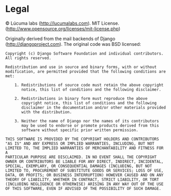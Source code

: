 # Legal

© Lúcuma labs (http://lucumalabs.com).
MIT License. (http://www.opensource.org/licenses/mit-license.php)

Originally derived from the mail backends of Django (http://djangoproject.com).
The original code was BSD licensed:

    Copyright (c) Django Software Foundation and individual contributors.
    All rights reserved.

    Redistribution and use in source and binary forms, with or without
    modification, are permitted provided that the following conditions are
    met:

        1. Redistributions of source code must retain the above copyright
           notice, this list of conditions and the following disclaimer.
        
        2. Redistributions in binary form must reproduce the above
           copyright notice, this list of conditions and the following
           disclaimer in the documentation and/or other materials provided
           with the distribution.

        3. Neither the name of Django nor the names of its contributors
           may be used to endorse or promote products derived from this
           software without specific prior written permission.

    THIS SOFTWARE IS PROVIDED BY THE COPYRIGHT HOLDERS AND CONTRIBUTORS
    "AS IS" AND ANY EXPRESS OR IMPLIED WARRANTIES, INCLUDING, BUT NOT
    LIMITED TO, THE IMPLIED WARRANTIES OF MERCHANTABILITY AND FITNESS FOR A
    PARTICULAR PURPOSE ARE DISCLAIMED. IN NO EVENT SHALL THE COPYRIGHT
    OWNER OR CONTRIBUTORS BE LIABLE FOR ANY DIRECT, INDIRECT, INCIDENTAL,
    SPECIAL, EXEMPLARY, OR CONSEQUENTIAL DAMAGES (INCLUDING, BUT NOT
    LIMITED TO, PROCUREMENT OF SUBSTITUTE GOODS OR SERVICES; LOSS OF USE,
    DATA, OR PROFITS; OR BUSINESS INTERRUPTION) HOWEVER CAUSED AND ON ANY
    THEORY OF LIABILITY, WHETHER IN CONTRACT, STRICT LIABILITY, OR TORT
    (INCLUDING NEGLIGENCE OR OTHERWISE) ARISING IN ANY WAY OUT OF THE USE
    OF THIS SOFTWARE, EVEN IF ADVISED OF THE POSSIBILITY OF SUCH DAMAGE.

